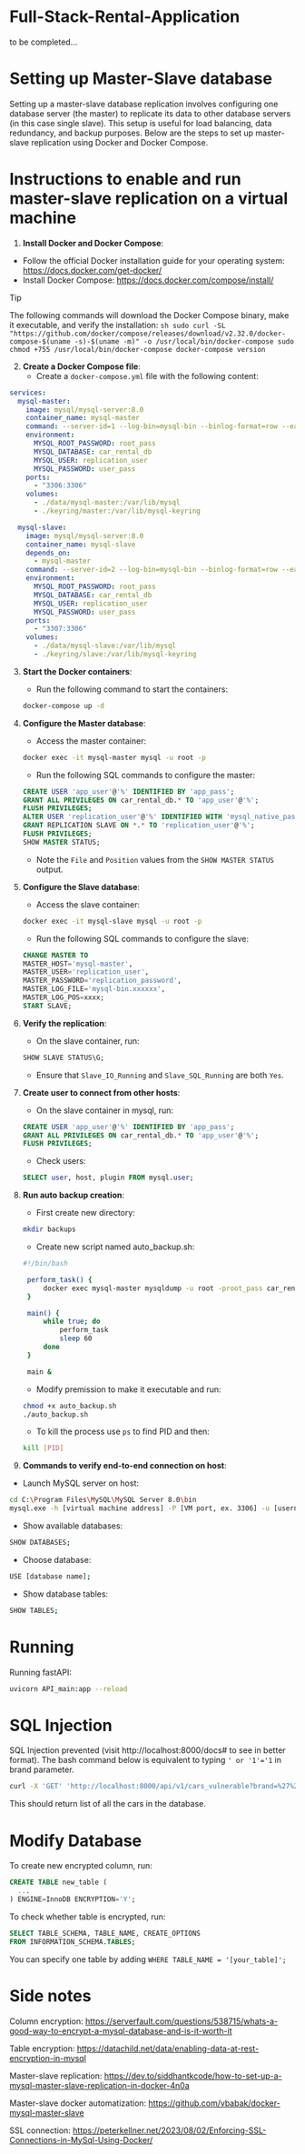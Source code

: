 # Full-Stack-Rental-Application
to be completed...

# Setting up Master-Slave database
Setting up a master-slave database replication involves configuring one database server (the master) to replicate its data to other database servers (in this case single slave). This setup is useful for load balancing, data redundancy, and backup purposes. Below are the steps to set up master-slave replication using Docker and Docker Compose.

# Instructions to enable and run master-slave replication on a virtual machine

1. **Install Docker and Docker Compose**:
- Follow the official Docker installation guide for your operating system: https://docs.docker.com/get-docker/
- Install Docker Compose: https://docs.docker.com/compose/install/

> [!TIP]
> The following commands will download the Docker Compose binary, make it executable, and verify the installation:
    ```sh
    sudo curl -SL "https://github.com/docker/compose/releases/download/v2.32.0/docker-compose-$(uname -s)-$(uname -m)" -o /usr/local/bin/docker-compose
    sudo chmod +755 /usr/local/bin/docker-compose
    docker-compose version
    ```

2. **Create a Docker Compose file**:
    - Create a `docker-compose.yml` file with the following content:
```yaml
services:
  mysql-master:
    image: mysql/mysql-server:8.0
    container_name: mysql-master
    command: --server-id=1 --log-bin=mysql-bin --binlog-format=row --early-plugin-load=keyring_file.so
    environment:
      MYSQL_ROOT_PASSWORD: root_pass
      MYSQL_DATABASE: car_rental_db
      MYSQL_USER: replication_user
      MYSQL_PASSWORD: user_pass
    ports:
      - "3306:3306"
    volumes:
      - ./data/mysql-master:/var/lib/mysql
      - ./keyring/master:/var/lib/mysql-keyring

  mysql-slave:
    image: mysql/mysql-server:8.0
    container_name: mysql-slave
    depends_on:
      - mysql-master
    command: --server-id=2 --log-bin=mysql-bin --binlog-format=row --early-plugin-load=keyring_file.so
    environment:
      MYSQL_ROOT_PASSWORD: root_pass
      MYSQL_DATABASE: car_rental_db
      MYSQL_USER: replication_user
      MYSQL_PASSWORD: user_pass
    ports:
      - "3307:3306"
    volumes:
      - ./data/mysql-slave:/var/lib/mysql
      - ./keyring/slave:/var/lib/mysql-keyring
```

3. **Start the Docker containers**:
   - Run the following command to start the containers:
    ```sh
    docker-compose up -d
    ```

4. **Configure the Master database**:
   - Access the master container:
    ```sh
    docker exec -it mysql-master mysql -u root -p
    ```
   - Run the following SQL commands to configure the master:
    ```sql
    CREATE USER 'app_user'@'%' IDENTIFIED BY 'app_pass';
    GRANT ALL PRIVILEGES ON car_rental_db.* TO 'app_user'@'%';
    FLUSH PRIVILEGES;
    ALTER USER 'replication_user'@'%' IDENTIFIED WITH 'mysql_native_password' BY 'replication_password';
    GRANT REPLICATION SLAVE ON *.* TO 'replication_user'@'%';
    FLUSH PRIVILEGES;
    SHOW MASTER STATUS;
    ```
   - Note the `File` and `Position` values from the `SHOW MASTER STATUS` output.

5. **Configure the Slave database**:
   - Access the slave container:
    ```sh
    docker exec -it mysql-slave mysql -u root -p
    ```
   - Run the following SQL commands to configure the slave:
    ```sql
    CHANGE MASTER TO
    MASTER_HOST='mysql-master',
    MASTER_USER='replication_user',
    MASTER_PASSWORD='replication_password',
    MASTER_LOG_FILE='mysql-bin.xxxxxx',
    MASTER_LOG_POS=xxxx;
    START SLAVE;
    ```

6. **Verify the replication**:
   - On the slave container, run:
    ```sql
    SHOW SLAVE STATUS\G;
    ```
   - Ensure that `Slave_IO_Running` and `Slave_SQL_Running` are both `Yes`.

7. **Create user to connect from other hosts**:
   - On the slave container in mysql, run:
   ```sql
   CREATE USER 'app_user'@'%' IDENTIFIED BY 'app_pass';
   GRANT ALL PRIVILEGES ON car_rental_db.* TO 'app_user'@'%';
   FLUSH PRIVILEGES;
   ```
   - Check users:
   ```sql
   SELECT user, host, plugin FROM mysql.user;
   ```

8. **Run auto backup creation**:
   - First create new directory:
   ```bash
   mkdir backups
   ```
   - Create new script named auto_backup.sh:
   ```bash
   #!/bin/bash

    perform_task() {
        docker exec mysql-master mysqldump -u root -proot_pass car_rental_db > backups/db_backup_$( date +"%Y_%m_%d_%H:%M:%S" ).sql
    }

    main() {
        while true; do
            perform_task
            sleep 60
        done
    }

    main &
   ```
   
   - Modify premission to make it executable and run:
   ```bash
   chmod +x auto_backup.sh
   ./auto_backup.sh
   ```

   - To kill the process use `ps` to find PID and then:
   ```bash
   kill [PID]
   ```

9. **Commands to verify end-to-end connection on host**:
  - Launch MySQL server on host:
  ```bash
  cd C:\Program Files\MySQL\MySQL Server 8.0\bin
  mysql.exe -h [virtual machine address] -P [VM port, ex. 3306] -u [username, ex. root, replication_user] -p
  ```

  - Show available databases:
  ```bash
  SHOW DATABASES;
  ```

  - Choose database:
  ```bash
  USE [database name];
  ```

  - Show database tables:
  ```bash
  SHOW TABLES;
  ```

# Running
Running fastAPI:
```bash
uvicorn API_main:app --reload
```

# SQL Injection
SQL Injection prevented (visit http://localhost:8000/docs# to see in better format). The bash command below is equivalent to typing `' or '1'='1` in brand parameter. 
```bash
curl -X 'GET' 'http://localhost:8000/api/v1/cars_vulnerable?brand=%27%20or%20%271%27%3D%271' -H 'accept: application/json'
```
This should return list of all the cars in the database.

# Modify Database
To create new encrypted column, run:
```sql
CREATE TABLE new_table (
  ...
) ENGINE=InnoDB ENCRYPTION='Y';
```
To check whether table is encrypted, run:
```sql
SELECT TABLE_SCHEMA, TABLE_NAME, CREATE_OPTIONS 
FROM INFORMATION_SCHEMA.TABLES;
```
You can specify one table by adding `WHERE TABLE_NAME = '[your_table]';`

# Side notes
Column encryption:
https://serverfault.com/questions/538715/whats-a-good-way-to-encrypt-a-mysql-database-and-is-it-worth-it

Table encryption:
https://datachild.net/data/enabling-data-at-rest-encryption-in-mysql

Master-slave replication:
https://dev.to/siddhantkcode/how-to-set-up-a-mysql-master-slave-replication-in-docker-4n0a

Master-slave docker automatization:
https://github.com/vbabak/docker-mysql-master-slave

SSL connection:
https://peterkellner.net/2023/08/02/Enforcing-SSL-Connections-in-MySql-Using-Docker/